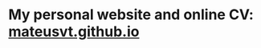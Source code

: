 # My personal website and online CV: [mateusvt.github.io](https://mateusvt.github.io/mateus-torres-cv/)
